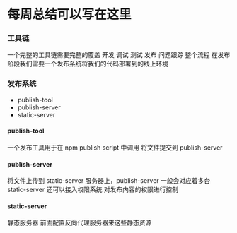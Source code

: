 # 每周总结可以写在这里

### 工具链

一个完整的工具链需要完整的覆盖
开发 调试 测试 发布 问题跟踪 整个流程 在发布阶段我们需要一个发布系统将我们的代码部署到的线上环境

### 发布系统

- publish-tool
- publish-server
- static-server

#### publish-tool

一个发布工具用于在 npm publish script 中调用 将文件提交到 publish-server

#### publish-server

将文件上传到 static-server 服务器上，publish-server 一般会对应着多台 static-server 还可以接入权限系统 对发布内容的权限进行控制

#### static-server

静态服务器 前面配置反向代理服务器来这些静态资源